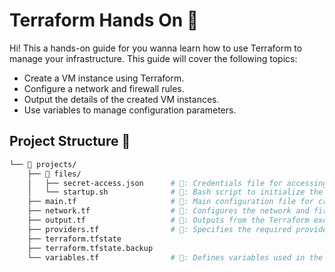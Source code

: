 # Terraform Hands On 🚀

Hi! This a hands-on guide for you wanna learn how to use Terraform to manage your infrastructure. This guide will cover the following topics:
- Create a VM instance using Terraform.
- Configure a network and firewall rules.
- Output the details of the created VM instances.
- Use variables to manage configuration parameters.


## Project Structure 📂

```bash
└── 📁 projects/
    ├── 📁 files/
    │   ├── secret-access.json      # 🔑: Credentials file for accessing GCP.
    │   └── startup.sh              # 📜: Bash script to initialize the VM instances.
    ├── main.tf                     # 📄: Main configuration file for creating VM instances.
    ├── network.tf                  # 📄: Configures the network and firewall rules.
    ├── output.tf                   # 📄: Outputs from the Terraform execution.
    ├── providers.tf                # 📄: Specifies the required providers and their versions.
    ├── terraform.tfstate
    ├── terraform.tfstate.backup
    └── variables.tf                # 📄: Defines variables used in the Terraform scripts.
```